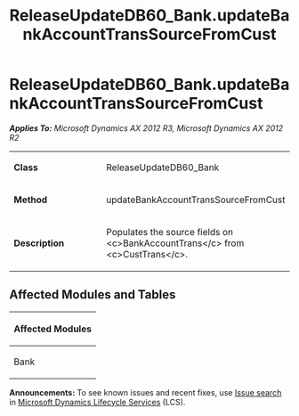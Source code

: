 ﻿---
title: ReleaseUpdateDB60_Bank.updateBankAccountTransSourceFromCust
TOCTitle: ReleaseUpdateDB60_Bank.updateBankAccountTransSourceFromCust
ms:assetid: 1d0ff10b-ceaa-5469-6947-84603694ea30
ms:mtpsurl: https://msdn.microsoft.com/en-us/library/JJ718721(v=AX.60)
ms:contentKeyID: 49707003
ms.date: 05/18/2015
mtps_version: v=AX.60
---

# ReleaseUpdateDB60\_Bank.updateBankAccountTransSourceFromCust 


_**Applies To:** Microsoft Dynamics AX 2012 R3, Microsoft Dynamics AX 2012 R2_

<table>
<colgroup>
<col style="width: 50%" />
<col style="width: 50%" />
</colgroup>
<tbody>
<tr class="odd">
<td><p><strong>Class</strong></p></td>
<td><p>ReleaseUpdateDB60_Bank</p></td>
</tr>
<tr class="even">
<td><p><strong>Method</strong></p></td>
<td><p>updateBankAccountTransSourceFromCust</p></td>
</tr>
<tr class="odd">
<td><p><strong>Description</strong></p></td>
<td><p>Populates the source fields on &lt;c&gt;BankAccountTrans&lt;/c&gt; from &lt;c&gt;CustTrans&lt;/c&gt;.</p></td>
</tr>
</tbody>
</table>


## Affected Modules and Tables

<table>
<colgroup>
<col style="width: 100%" />
</colgroup>
<thead>
<tr class="header">
<th><p>Affected Modules</p></th>
</tr>
</thead>
<tbody>
<tr class="odd">
<td><p>Bank</p></td>
</tr>
</tbody>
</table>

  
**Announcements:** To see known issues and recent fixes, use [Issue search](http://go.microsoft.com/fwlink/?linkid=389258) in [Microsoft Dynamics Lifecycle Services](http://go.microsoft.com/fwlink/?linkid=306505) (LCS).

